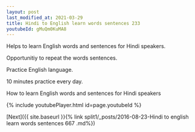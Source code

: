 ```yaml
---
layout: post
last_modified_at: 2021-03-29
title: Hindi to English learn words sentences 233 
youtubeId: gMuQm0KuMA8
---
```

 
 
Helps to learn English words and sentences for Hindi speakers.

Opportunitiy to repeat the words sentences. 

Practice English language. 
 
10 minutes practice every day. 
 
How to learn English words and sentences for Hindi speakers 
 
{% include youtubePlayer.html id=page.youtubeId %}
 
 
[Next]({{ site.baseurl }}{% link  split1/_posts/2016-08-23-Hindi to english learn words sentences 667 .md%})
 
